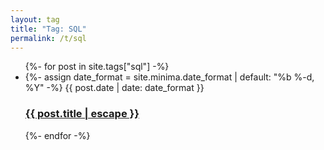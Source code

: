 ```yaml
---
layout: tag
title: "Tag: SQL"
permalink: /t/sql
---
```


<ul class="post-list">
  {%- for post in site.tags["sql"] -%}
    <li>
      {%- assign date_format = site.minima.date_format | default: "%b %-d, %Y" -%}
      <span class="post-meta">
        {{ post.date | date: date_format }}
      </span>
      <h3>
        <a class="post-link" href="{{ post.url | relative_url }}">
          {{ post.title | escape }}
        </a>
      </h3>
    </li>
  {%- endfor -%}
</ul>